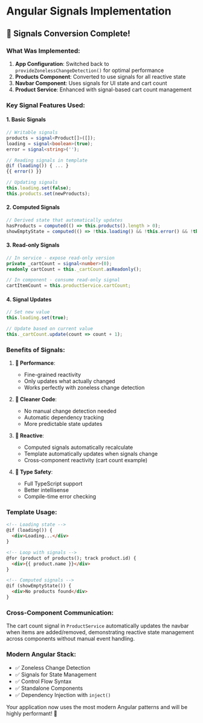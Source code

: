 # Angular Signals Implementation

## 🎯 **Signals Conversion Complete!**

### **What Was Implemented:**

1. **App Configuration**: Switched back to `provideZonelessChangeDetection()` for optimal performance
2. **Products Component**: Converted to use signals for all reactive state
3. **Navbar Component**: Uses signals for UI state and cart count
4. **Product Service**: Enhanced with signal-based cart count management

### **Key Signal Features Used:**

#### **1. Basic Signals**
```typescript
// Writable signals
products = signal<Product[]>([]);
loading = signal<boolean>(true);
error = signal<string>('');

// Reading signals in template
@if (loading()) { ... }
{{ error() }}

// Updating signals
this.loading.set(false);
this.products.set(newProducts);
```

#### **2. Computed Signals**
```typescript
// Derived state that automatically updates
hasProducts = computed(() => this.products().length > 0);
showEmptyState = computed(() => !this.loading() && !this.error() && !this.hasProducts());
```

#### **3. Read-only Signals**
```typescript
// In service - expose read-only version
private _cartCount = signal<number>(0);
readonly cartCount = this._cartCount.asReadonly();

// In component - consume read-only signal
cartItemCount = this.productService.cartCount;
```

#### **4. Signal Updates**
```typescript
// Set new value
this.loading.set(true);

// Update based on current value
this._cartCount.update(count => count + 1);
```

### **Benefits of Signals:**

1. **🚀 Performance**: 
   - Fine-grained reactivity
   - Only updates what actually changed
   - Works perfectly with zoneless change detection

2. **🧹 Cleaner Code**:
   - No manual change detection needed
   - Automatic dependency tracking
   - More predictable state updates

3. **🔄 Reactive**: 
   - Computed signals automatically recalculate
   - Template automatically updates when signals change
   - Cross-component reactivity (cart count example)

4. **💪 Type Safety**: 
   - Full TypeScript support
   - Better intellisense
   - Compile-time error checking

### **Template Usage:**

```html
<!-- Loading state -->
@if (loading()) {
  <div>Loading...</div>
}

<!-- Loop with signals -->
@for (product of products(); track product.id) {
  <div>{{ product.name }}</div>
}

<!-- Computed signals -->
@if (showEmptyState()) {
  <div>No products found</div>
}
```

### **Cross-Component Communication:**

The cart count signal in `ProductService` automatically updates the navbar when items are added/removed, demonstrating reactive state management across components without manual event handling.

### **Modern Angular Stack:**
- ✅ Zoneless Change Detection
- ✅ Signals for State Management  
- ✅ Control Flow Syntax
- ✅ Standalone Components
- ✅ Dependency Injection with `inject()`

Your application now uses the most modern Angular patterns and will be highly performant! 🚀
